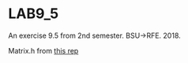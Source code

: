 # LAB9_5
An exercise 9.5 from 2nd semester. BSU->RFE. 2018.

Matrix.h from [this rep](https://github.com/viktuk/matrix)
